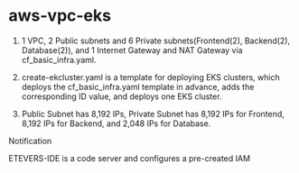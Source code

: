 # aws-vpc-eks
1. 1 VPC, 2 Public subnets and 6 Private subnets(Frontend(2), Backend(2), Database(2)), and 1 Internet Gateway and NAT Gateway via cf_basic_infra.yaml.

2. create-ekcluster.yaml is a template for deploying EKS clusters, which deploys the cf_basic_infra.yaml template in advance, adds the corresponding ID value, and deploys one EKS cluster.

3. Public Subnet has 8,192 IPs, Private Subnet has 8,192 IPs for Frontend, 8,192 IPs for Backend, and 2,048 IPs for Database.

Notification

ETEVERS-IDE is a code server and configures a pre-created IAM
